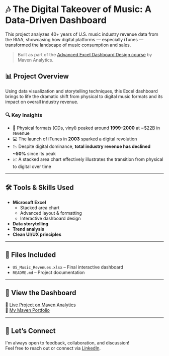 # 🎶 The Digital Takeover of Music: A Data-Driven Dashboard

This project analyzes 40+ years of U.S. music industry revenue data from the RIAA, showcasing how digital platforms — especially iTunes — transformed the landscape of music consumption and sales.

> Built as part of the [Advanced Excel Dashboard Design course](https://mavenanalytics.io/) by Maven Analytics.

## 📊 Project Overview

Using data visualization and storytelling techniques, this Excel dashboard brings to life the dramatic shift from physical to digital music formats and its impact on overall industry revenue.

### 🔍 Key Insights

- 📀 Physical formats (CDs, vinyl) peaked around **1999–2000** at ~$22B in revenue  
- 💻 The launch of iTunes in **2003** sparked a digital revolution  
- 📉 Despite digital dominance, **total industry revenue has declined ~50%** since its peak  
- 📈 A stacked area chart effectively illustrates the transition from physical to digital over time

---

## 🛠 Tools & Skills Used

- **Microsoft Excel**
  - Stacked area chart
  - Advanced layout & formatting
  - Interactive dashboard design
- **Data storytelling**
- **Trend analysis**
- **Clean UI/UX principles**

---

## 📎 Files Included

- `US_Music_Revenues.xlsx` – Final interactive dashboard  
- `README.md` – Project documentation

---

## 📁 View the Dashboard

🔗 [Live Project on Maven Analytics](https://mavenanalytics.io/project/34179)  
🔗 [My Maven Portfolio](https://mavenanalytics.io/profile/Arun-R95)

---

## 🤝 Let’s Connect

I'm always open to feedback, collaboration, and discussion!  
Feel free to reach out or connect via [LinkedIn](https://www.linkedin.com/in/arun-r95/).




